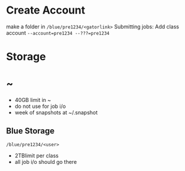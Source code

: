 # Create Account
make a folder in `/blue/pre1234/<gatorlink>`
Submitting jobs: Add class account `--account=pre1234 --???=pre1234`

# Storage
# ~
- 40GB limit in ~
- do not use for job i/o
- week of snapshots at ~/.snapshot

## Blue Storage
`/blue/pre1234/<user>`
- 2TBlimit per class
- all job i/o should go there
